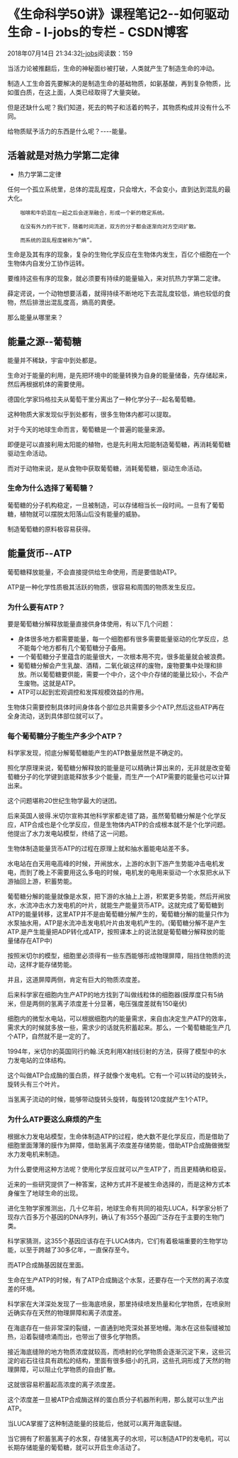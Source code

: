 # 《生命科学50讲》课程笔记2--如何驱动生命 - l-jobs的专栏 - CSDN博客





2018年07月14日 21:34:32[l-jobs](https://me.csdn.net/qq_26010491)阅读数：159








当活力论被推翻后，生命的神秘面纱被打破，人类就产生了制造生命的冲动。

制造人工生命首先要解决的是制造生命的基础物质，如氨基酸，再到复杂物质，比如蛋白质，在这上面，人类已经取得了大量突破。

但是还缺什么呢？我们知道，死去的鸭子和活着的鸭子，其物质构成并没有什么不同。

给物质赋予活力的东西是什么呢？----能量。

## 活着就是对热力学第二定律
- 热力学第二定律

> 
> 
> 
任何一个孤立系统里，总体的混乱程度，只会增大，不会变小，直到达到混乱的最大化。

        咖啡和牛奶混在一起之后会逐渐融合，形成一个新的稳定系统。

        在没有外力的干扰下，随着时间流逝，双方的分子都会逐渐向对方空间扩散。

        而系统的混乱程度被称为“熵”。




生命是及其有序的现象，复杂的生物化学反应在生物体内发生，百亿个细胞在一个生物体内自发分工协作运转。

要维持这些有序的现象，就必须要有持续的能量输入，来对抗热力学第二定律。

薛定谔说，一个动物想要活着，就得持续不断地吃下去混乱度较低，熵也较低的食物，然后排泄出混乱度高，熵高的粪便。

那么能量从哪里来？

## 能量之源--葡萄糖

能量并不稀缺，宇宙中到处都是。

生命对于能量的利用，是先把环境中的能量转换为自身的能量储备，先存储起来，然后再根据机体的需要使用。

德国化学家玛格拉夫从葡萄干里分离出了一种化学分子--起名葡萄糖。

这种物质大家发现似乎到处都有，很多生物体内都可以提取。

对于今天的地球生命而言，葡萄糖是一个普遍的能量来源。

即便是可以直接利用太阳能的植物，也是先利用太阳能制造葡萄糖，再消耗葡萄糖驱动生命活动。

而对于动物来说，是从食物中获取葡萄糖，消耗葡萄糖，驱动生命活动。

### 生命为什么选择了葡萄糖？

葡萄糖的分子机构稳定，一旦被制造，可以存储相当长一段时间。一旦有了葡萄糖，植物就可以摆脱太阳落山后没有能量的威胁。

制造葡萄糖的原料极容易获得。

## 能量货币--ATP

葡萄糖释放能量，不会直接提供给生命使用，而是要借助ATP。

ATP是一种化学性质极其活跃的物质，很容易和周围的物质发生反应。

### 为什么要有ATP？

要是葡萄糖分解释放能量直接供身体使用，有以下几个问题：
- 身体很多地方都需要能量，每一个细胞都有很多需要能量驱动的化学反应，总不能每个地方都有几个葡萄糖分子备用。
- 一个葡萄糖分子里蕴含的能量很大，一次根本用不完，很多能量就会被浪费。
- 葡萄糖分解会产生乳酸、酒精，二氧化碳这样的废物，废物要集中处理和排放。所以葡萄糖要供能，需要一个中介，这个中介存储的能量比较小，不会产生废物。这就是ATP。
- ATP可以起到宏观调控和发挥规模效益的作用。

生物体只需要控制具体时间身体各个部位总共需要多少个ATP,然后这些ATP再在全身流动，送到具体部位就可以了。

### 每个葡萄糖分子能生产多少个ATP？

科学家发现，彻底分解葡萄糖能产生的ATP数量居然是不确定的。

照化学原理来说，葡萄糖分解释放的能量是可以精确计算出来的，无非就是改变葡萄糖分子的化学键到底能释放多少个能量，而生产一个ATP需要的能量也可以计算出来。

这个问题堪称20世纪生物学最大的谜团。

后来英国人彼得.米切尔宣称其他科学家都走错了路，虽然葡萄糖分解是个化学反应，ATP合成也是个化学反应，但是生物体内ATP的合成根本就不是个化学问题。他提出了水力发电站模型，终结了这一问题。

生物体制造能量货币ATP的过程在原理上就和抽水蓄能电站差不多。

水电站在白天用电高峰的时候，开闸放水，上游的水到下游产生势能冲击电机发电，而到了晚上不需要用这么多电的时候，电机发的电用来驱动一个水泵把水从下游抽回上游，积蓄势能。

葡萄糖分解的能量就像是水泵，把下游的水抽上上游，积累更多势能，然后开闸放水，水流冲击水力发电机的叶片，就能生产能量货币ATP。这就完成了葡萄糖到ATP的能量转移，这里ATP并不是由葡萄糖分解产生的，葡萄糖分解的能量只作为水泵抽水用，ATP是水流冲击发电机叶片由发电机产生的。(葡萄糖分解不是产生ATP.是产生能量把ADP转化成ATP，按照课本上的说法就是葡萄糖分解释放的能量储存在ATP中)

按照米切尔的模型，细胞里必须得有一些东西能够形成物理屏障，阻挡住物质的流动，这样才能存储势能。

并且，这道屏障两侧，肯定有巨大的物质浓度差。

后来科学家在细胞内生产ATP的地方找到了叫做线粒体的细胞器(膜厚度只有5纳米，但是两侧的氢离子浓度差十分显著，电压强度差就有150毫伏)

细胞内的微型水电站，可以根据细胞内的能量需求，来自由决定生产ATP的效率，需求大的时候就多放一些，需求少的话就先积蓄起来。那么，一个葡萄糖能生产几个ATP，自然就不是一定的了。

1994年，米切尔的英国同行约翰.沃克利用X射线衍射的方法，获得了模型中的水力发电站的立体结构。

这个叫做ATP合成酶的蛋白质，样子就像个发电机。它有一个可以转动的旋转头，旋转头有三个叶片。

当氢离子流动的时候，能够带动旋转头旋转，每旋转120度就产生1个ATP。

### 为什么ATP要这么麻烦的产生

根据水力发电站模型，生命体制造ATP的过程，绝大数不是化学反应，而是借助了细胞里面薄薄的膜作为屏障，借助氢离子浓度差存储势能，借助ATP合成酶做微型水力发电机来制造。

为什么要使用这种方法呢？使用化学反应就可以产生ATP了，而且更精确和稳妥。

近来的一些研究提供了一种答案，这种方式并不是被生命选择的，而是这种方式本身催生了地球生命的出现。

进化生物学家推测出，几十亿年前，地球生命有共同的祖先LUCA，科学家分析了现存六百多万个基因的DNA序列，确认了有355个基因广泛存在于主要的生物门类。

科学家猜测，这355个基因应该存在于LUCA体内，它们有着极端重要的生物学功能，以至于跨越了30多亿年，一直保存至今。

而ATP合成酶基因就在里面。

生命在生产ATP的时候，有了ATP合成酶这个水泵，还要存在一个天然的离子浓度差的环境。

科学家在大洋深处发现了一些海底喷泉，那里持续喷发热量和化学物质，在喷泉附近确实存在天然的物理屏障和离子浓度差。

在海底存在一些非常深的裂缝，一直通到地壳深处甚至地幔。海水在这些裂缝被加热，沿着裂缝喷涌而出，也带出了很多化学物质。

接近海底缝隙的地方物质浓度就较高，而喷射的化学物质会逐渐沉淀下来，这些沉淀的岩石往往具有疏松的结构，里面有很多细小的孔洞，这些孔洞形成了天然的物理屏障，可以阻止化学物质的自由扩散。

这就很容易积蓄起高浓度的离子浓度差。

这个浓度差一旦被ATP合成酶这样的蛋白质分子机器所利用，那么就可以生产出ATP。

当LUCA掌握了这种制造能量的技能后，他就可以离开海底裂缝。

当它拥有了积蓄氢离子的水泵，存储氢离子的水坝，可以制造ATP的发电机，可以长期存储能量的葡萄糖，就可以开启生命活动了。



